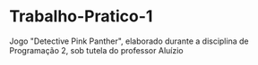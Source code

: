 # Trabalho-Pratico-1
Jogo "Detective Pink Panther", elaborado durante a disciplina de Programação 2, sob tutela do professor Aluízio
